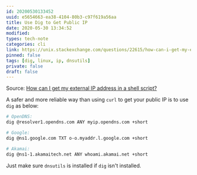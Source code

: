 ```yaml
---
id: 20200530133452
uuid: e5654663-ea38-4104-80b3-c97f619a56aa
title: Use Dig to Get Public IP
date: 2020-05-30 13:34:52
modified: 
types: tech-note
categories: cli
link: https://unix.stackexchange.com/questions/22615/how-can-i-get-my-external-ip-address-in-a-shell-script)
pinned: false
tags: [dig, linux, ip, dnsutils]
private: false
draft: false
---
```


Source: [How can I get my external IP address in a shell script?](https://unix.stackexchange.com/questions/22615/how-can-i-get-my-external-ip-address-in-a-shell-script)

A safer and more reliable way than using `curl` to get your public IP is to use `dig` as below:

```sh
# OpenDNS:
dig @resolver1.opendns.com ANY myip.opendns.com +short

# Google:
dig @ns1.google.com TXT o-o.myaddr.l.google.com +short

# Akamai:
dig @ns1-1.akamaitech.net ANY whoami.akamai.net +short
```

Just make sure `dnsutils` is installed if `dig` isn't installed.
